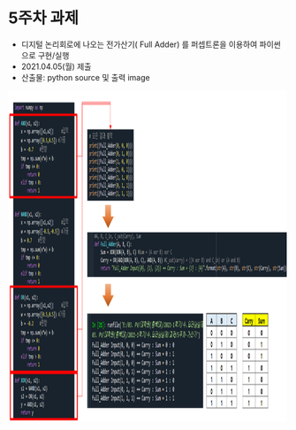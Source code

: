 # 5주차 과제
 - 디지털 논리회로에 나오는 전가산기( Full Adder) 를  퍼셉트론을 이용하여 파이썬으로 구현/실행
 - 2021.04.05(월) 제출
 - 산출물: python source 및 출력 image

<p> <img src="https://github.com/ByeongKeun/Industrial-AI/blob/master/images/full_adder.PNG" border="0" width="900" height="600"> </p>

